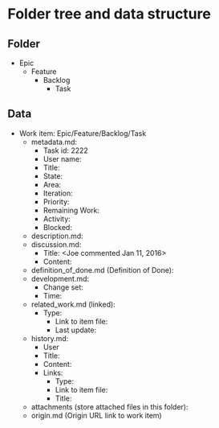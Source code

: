 # Folder tree and data structure

## Folder

* Epic
    * Feature
        * Backlog
            * Task

## Data

* Work item: Epic/Feature/Backlog/Task
    * metadata.md:
        * Task id: 2222
        * User name:
        * Title:
        * State:
        * Area:
        * Iteration:
        * Priority:
        * Remaining Work:
        * Activity:
        * Blocked:
    * description.md:
    * discussion.md:
        * Title: <Joe commented Jan 11, 2016>
        * Content:
    * definition_of_done.md (Definition of Done):
    * development.md:
        * Change set:
        * Time:
    * related_work.md (linked):
        * Type:
            * Link to item file:
            * Last update:
    * history.md:
        * User
        * Title:
        * Content:
        * Links:
            * Type:
            * Link to item file:
            * Title:
    * attachments (store attached files in this folder):
    * origin.md (Origin URL link to work item)

